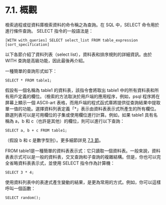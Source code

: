 # 7.1. 概觀

檢索過程或從資料庫檢索資料的命令稱之為查詢。在 SQL 中，SELECT 命令用於進行條件查詢。 SELECT 指令的一般語法是：

```
[WITH with_queries] SELECT select_list FROM table_expression [sort_specification]
```

以下各節介紹了資料列表（select list），資料表和排序規則的詳細資訊。由於 WITH 查詢是高級功能，因此最後再介紹。

一種簡單的查詢形式如下：

```
SELECT * FROM table1;
```

假設有一個名稱為 table1 的資料表，該指令會將取出 table1 中的所有資料表和所有用戶定義的欄位。（檢索的方法取決於用戶端的應用程序，例如，psql 程序將在屏幕上顯示一個 ASCII-art 表格，而用戶端的程式函式庫將提供從查詢結果中提取單一值的功能。選擇資料列表定義「\*」表示由資料表表示式所產生的所有欄位。篩選列表可以是可用欄位的子集或使用欄位進行計算。例如，如果 table1 具有名稱為 a，b 和 c（也許是其他）的欄位，則可以進行以下查詢：

```
SELECT a, b + c FROM table1;
```

（假設 b 和 c 是數字型別）。更多細節詳見 [7.3 節](https://github.com/pgsql-tw/documents/tree/a096b206440e1ac8cdee57e1ae7a74730f0ee146/ii-the-sql-language/queries/73-select-lists.md)。

FROM table1是一種簡單的資料表表示式：它只讀取一個資料表。一般來說，資料表表示式可以是一般的資料表，交叉查詢和子查詢的複雜結構。但是，你也可以完全省略資料表表示式，並使用 SELECT 指令作為計算機：

```
SELECT 3 * 4;
```

使用資料列表中的表達式產生變動的結果，是更為常用的方式。例如，你可以這樣呼叫一個函數：

```
SELECT random();
```
